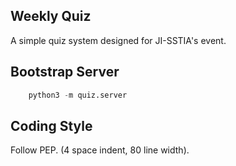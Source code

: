 Weekly Quiz
---

A simple quiz system designed for JI-SSTIA's event.

Bootstrap Server
---

```python
    python3 -m quiz.server
```

Coding Style
---

Follow PEP. (4 space indent, 80 line width).

